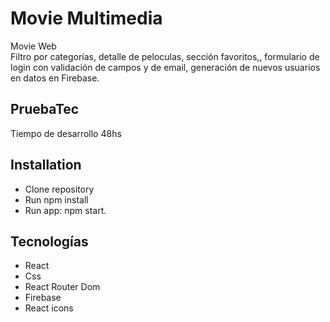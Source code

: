 # Movie Multimedia

Movie Web <br>
Filtro por categorías, detalle de peloculas, sección favoritos,, formulario de login con validación de campos y de email, generación de nuevos usuarios en datos en Firebase.

## PruebaTec

Tiempo de desarrollo 48hs

## Installation

- Clone repository
- Run npm install
- Run app: npm start.

## Tecnologías

- React
- Css
- React Router Dom
- Firebase
- React icons
